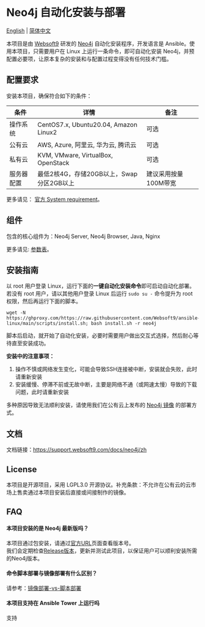 
# Neo4j 自动化安装与部署

[English](/README.md) | [简体中文](/README-zh.md)  

本项目是由 [Websoft9](https://www.websoft9.com) 研发的 [Neo4j](https://neo4j.com/) 自动化安装程序，开发语言是 Ansible。使用本项目，只需要用户在 Linux 上运行一条命令，即可自动化安装 Neo4j，并预配置必要项，让原本复杂的安装和与配置过程变得没有任何技术门槛。

## 配置要求

安装本项目，确保符合如下的条件：

| 条件       | 详情       | 备注  |
| ------------ | ------------ | ----- |
| 操作系统       | CentOS7.x, Ubuntu20.04, Amazon Linux2|  可选  |
| 公有云| AWS, Azure, 阿里云, 华为云, 腾讯云 | 可选 |
| 私有云|  KVM, VMware, VirtualBox, OpenStack | 可选 |
| 服务器配置 | 最低2核4G，存储20GB以上，Swap分区2GB以上 |  建议采用按量100M带宽 |

更多请见： [官方 System requirement](https://www.neo4j.com/download.html)。

## 组件

包含的核心组件为：Neo4j Server, Neo4j Browser, Java, Nginx  

更多请见: [参数表](/docs/zh/stack-components.md)。

## 安装指南

以 root 用户登录 Linux，运行下面的**一键自动化安装命令**即可启动自动化部署。若没有 root 用户，请以其他用户登录 Linux 后运行 `sudo su -` 命令提升为 root 权限，然后再运行下面的脚本。

```
wget -N https://ghproxy.com/https://raw.githubusercontent.com/Websoft9/ansible-linux/main/scripts/install.sh; bash install.sh -r neo4j
```

脚本后启动，就开始了自动化安装，必要时需要用户做出交互式选择，然后耐心等待直至安装成功。

**安装中的注意事项：**  

1. 操作不慎或网络发生变化，可能会导致SSH连接被中断，安装就会失败，此时请重新安装
2. 安装缓慢、停滞不前或无故中断，主要是网络不通（或网速太慢）导致的下载问题，此时请重新安装

多种原因导致无法顺利安装，请使用我们在公有云上发布的 [Neo4j 镜像](https://apps.websoft9.com/neo4j) 的部署方式。


## 文档

文档链接：https://support.websoft9.com/docs/neo4j/zh

## License

本项目是开源项目，采用 LGPL3.0 开源协议。补充条款：不允许在公有云的云市场上售卖通过本项目安装后直接或间接制作的镜像。

## FAQ

#### 本项目安装的是 Neo4j 最新版吗？

本项目通过包安装，请通过[官方URL](https://neo4j.com/download-center/#community)页面查看版本号。  
我们会定期检查[Release版本](https://github.com/Websoft9/ansible-neo4j/releases)，更新并测试此项目，以保证用户可以顺利安装所需的Neo4j版本。 
 
#### 命令脚本部署与镜像部署有什么区别？

请参考：[镜像部署-vs-脚本部署](https://support.websoft9.com/docs/faq/zh/bz-product.html#镜像部署-vs-脚本部署)

#### 本项目支持在 Ansible Tower 上运行吗
支持

